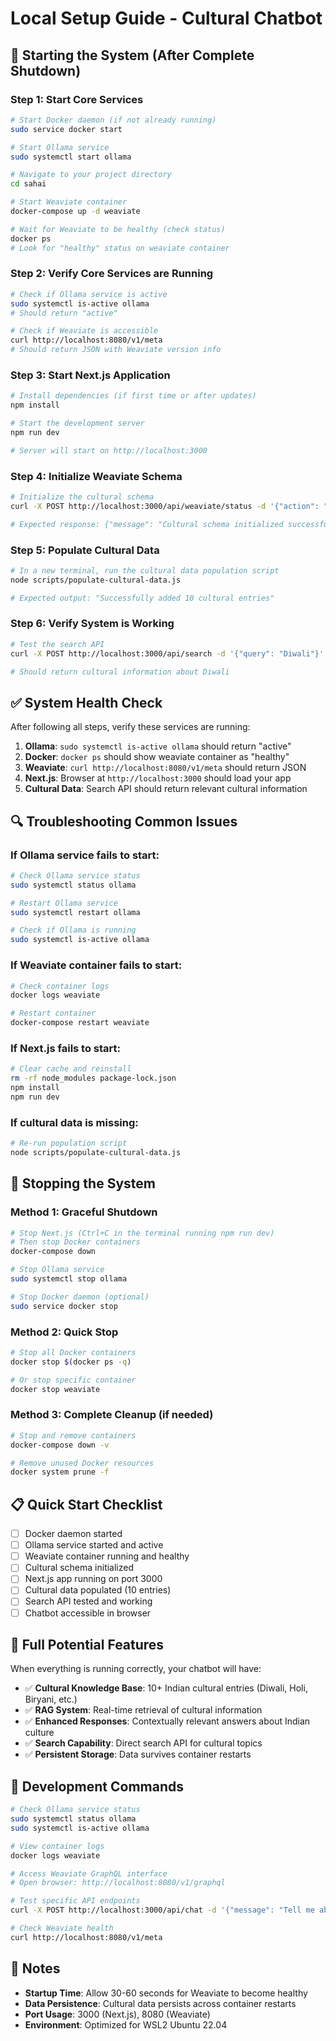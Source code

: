 # Local Setup Guide - Cultural Chatbot

## 🚀 Starting the System (After Complete Shutdown)

### Step 1: Start Core Services

```bash
# Start Docker daemon (if not already running)
sudo service docker start

# Start Ollama service
sudo systemctl start ollama

# Navigate to your project directory
cd sahai

# Start Weaviate container
docker-compose up -d weaviate

# Wait for Weaviate to be healthy (check status)
docker ps
# Look for "healthy" status on weaviate container
```

### Step 2: Verify Core Services are Running

```bash
# Check if Ollama service is active
sudo systemctl is-active ollama
# Should return "active"

# Check if Weaviate is accessible
curl http://localhost:8080/v1/meta
# Should return JSON with Weaviate version info
```

### Step 3: Start Next.js Application

```bash
# Install dependencies (if first time or after updates)
npm install

# Start the development server
npm run dev

# Server will start on http://localhost:3000
```

### Step 4: Initialize Weaviate Schema

```bash
# Initialize the cultural schema
curl -X POST http://localhost:3000/api/weaviate/status -d '{"action": "initialize"}' -H "Content-Type: application/json"

# Expected response: {"message": "Cultural schema initialized successfully"}
```

### Step 5: Populate Cultural Data

```bash
# In a new terminal, run the cultural data population script
node scripts/populate-cultural-data.js

# Expected output: "Successfully added 10 cultural entries"
```

### Step 6: Verify System is Working

```bash
# Test the search API
curl -X POST http://localhost:3000/api/search -d '{"query": "Diwali"}' -H "Content-Type: application/json"

# Should return cultural information about Diwali
```

## ✅ System Health Check

After following all steps, verify these services are running:

1. **Ollama**: `sudo systemctl is-active ollama` should return "active"
2. **Docker**: `docker ps` should show weaviate container as "healthy"
3. **Weaviate**: `curl http://localhost:8080/v1/meta` should return JSON
4. **Next.js**: Browser at `http://localhost:3000` should load your app
5. **Cultural Data**: Search API should return relevant cultural information

## 🔍 Troubleshooting Common Issues

### If Ollama service fails to start:

```bash
# Check Ollama service status
sudo systemctl status ollama

# Restart Ollama service
sudo systemctl restart ollama

# Check if Ollama is running
sudo systemctl is-active ollama
```

### If Weaviate container fails to start:

```bash
# Check container logs
docker logs weaviate

# Restart container
docker-compose restart weaviate
```

### If Next.js fails to start:

```bash
# Clear cache and reinstall
rm -rf node_modules package-lock.json
npm install
npm run dev
```

### If cultural data is missing:

```bash
# Re-run population script
node scripts/populate-cultural-data.js
```

## 🛑 Stopping the System

### Method 1: Graceful Shutdown

```bash
# Stop Next.js (Ctrl+C in the terminal running npm run dev)
# Then stop Docker containers
docker-compose down

# Stop Ollama service
sudo systemctl stop ollama

# Stop Docker daemon (optional)
sudo service docker stop
```

### Method 2: Quick Stop

```bash
# Stop all Docker containers
docker stop $(docker ps -q)

# Or stop specific container
docker stop weaviate
```

### Method 3: Complete Cleanup (if needed)

```bash
# Stop and remove containers
docker-compose down -v

# Remove unused Docker resources
docker system prune -f
```

## 📋 Quick Start Checklist

- [ ] Docker daemon started
- [ ] Ollama service started and active
- [ ] Weaviate container running and healthy
- [ ] Cultural schema initialized
- [ ] Next.js app running on port 3000
- [ ] Cultural data populated (10 entries)
- [ ] Search API tested and working
- [ ] Chatbot accessible in browser

## 🎯 Full Potential Features

When everything is running correctly, your chatbot will have:

- ✅ **Cultural Knowledge Base**: 10+ Indian cultural entries (Diwali, Holi, Biryani, etc.)
- ✅ **RAG System**: Real-time retrieval of cultural information
- ✅ **Enhanced Responses**: Contextually relevant answers about Indian culture
- ✅ **Search Capability**: Direct search API for cultural topics
- ✅ **Persistent Storage**: Data survives container restarts

## 🔧 Development Commands

```bash
# Check Ollama service status
sudo systemctl status ollama
sudo systemctl is-active ollama

# View container logs
docker logs weaviate

# Access Weaviate GraphQL interface
# Open browser: http://localhost:8080/v1/graphql

# Test specific API endpoints
curl -X POST http://localhost:3000/api/chat -d '{"message": "Tell me about Diwali"}' -H "Content-Type: application/json"

# Check Weaviate health
curl http://localhost:8080/v1/meta
```

## 📝 Notes

- **Startup Time**: Allow 30-60 seconds for Weaviate to become healthy
- **Data Persistence**: Cultural data persists across container restarts
- **Port Usage**: 3000 (Next.js), 8080 (Weaviate)
- **Environment**: Optimized for WSL2 Ubuntu 22.04
